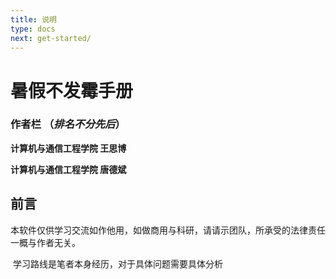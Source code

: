 ```yaml
---
title: 说明
type: docs
next: get-started/
---
```


# 暑假不发霉手册

### 作者栏 （*排名不分先后*）

**计算机与通信工程学院  王思博**

**计算机与通信工程学院  唐德斌**

## 前言

​	本软件仅供学习交流如作他用，如做商用与科研，请请示团队，所承受的法律责任一概与作者无关。

​	学习路线是笔者本身经历，对于具体问题需要具体分析


